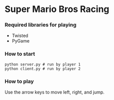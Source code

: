 # Super Mario Bros Racing

### Required libraries for playing

- Twisted 
- PyGame

### How to start
    python server.py # run by player 1
    python client.py # run by player 2


### How to play
Use the arrow keys to move left, right, and jump.
